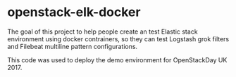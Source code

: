 # openstack-elk-docker
The goal of this project to help people create an test Elastic stack environment using docker contrainers, so they can test Logstash grok filters and Filebeat multiline pattern configurations.


This code was used to deploy the demo environment for OpenStackDay UK 2017.
